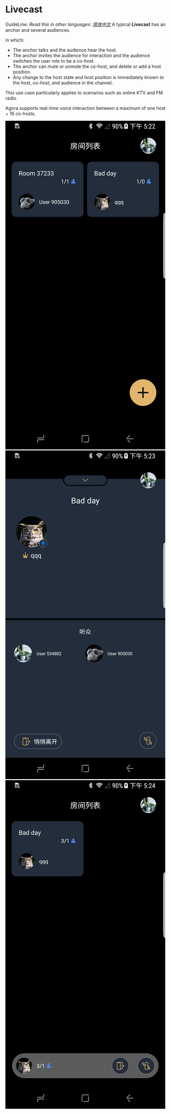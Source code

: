 # Livecast

GuideLine:
*Read this in other languages: [简体中文](README.cn.md)*
A typical **Livecast** has an anchor and several audiences.

in which:
- The anchor talks and the audience hear the host.
- The anchor invites the audience for interaction and the audience switches the user role to be a co-host.
- The anchor can mute or unmute the co-host, and delete or add a host position.
- Any change to the host state and host position is immediately known to the host, co-host, and audience in the channel.

This use case particularly applies to scenarios such as  online KTV and FM radio.

Agora supports real-time voice interaction between a maximum of one host + 16 co-hosts.

![Room List](./Android/pic/1.png)
![Room](./Android/pic/2.png)
![Minimize](./Android/pic/3.png)
